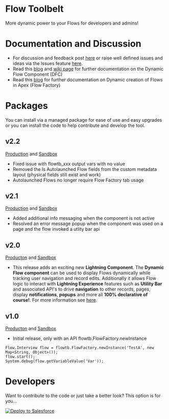 # Flow Toolbelt

More dynamic power to your Flows for developers and admins!

Documentation and Discussion
============================

- For discussion and feedback post [here](https://success.salesforce.com/_ui/core/chatter/groups/GroupProfilePage?g=0F93A000000DGmP) or raise well defined issues and ideas via the Issues feature [here](https://github.com/afawcett/flowtoolbelt/issues).
- Read this [blog](https://andyinthecloud.com/2017/12/10/introducing-the-dynamic-flow-component/) and [wiki page](https://github.com/afawcett/flowtoolbelt/wiki) for further documentation on the Dynamic Flow Component (DFC)
- Read this [blog](https://andyinthecloud.com/2016/07/19/introducing-the-flow-factory/) for further documentation on Dynamic creation of Flows in Apex (Flow Factory)

Packages
========

You can install via a managed package for ease of use and easy upgrades or you can install the code to help contribute and develop the tool.

v2.2
----

[Production](https://login.salesforce.com/packaging/installPackage.apexp?p0=04t58000000KkVQ&isdtp=p1) and [Sandbox](https://test.salesforce.com/packaging/installPackage.apexp?p0=04t58000000KkVQ&isdtp=p1)

- Fixed issue with flowtb_xxx output vars with no value
- Removed the Is Autolaunched Flow fields from the custom metadata layout (physical fields still exist and work)
- Autolaunched Flows no longer require Flow Factory tab usage

v2.1
----

[Production](https://login.salesforce.com/packaging/installPackage.apexp?p0=04t58000000KkOY) and [Sandbox](https://test.salesforce.com/packaging/installPackage.apexp?p0=04t58000000KkOY)

- Added additional info messaging when the component is not active
- Resolved an error message popup when the component was used on a page and the flow invoked a utlity bar api

v2.0
----

[Producton](https://login.salesforce.com/packaging/installPackage.apexp?p0=04t58000000KkOT) and [Sandbox](https://test.salesforce.com/packaging/installPackage.apexp?p0=04t58000000KkOT)

- This release adds an exciting new **Lightning Component**. The **Dynamic Flow component** can be used to display Flows dynamically while tracking user navigation and record edits. Additionally it allows Flow logic to interact with **Lightning Experience** features such as **Utility Bar** and associated API's to drive **navigation** to other records, pages, display **notifications**, **popups** and more all **100% declarative of course!**. For more information see [here](https://github.com/afawcett/flowtoolbelt/wiki).

v1.0
----

[Producton](https://login.salesforce.com/packaging/installPackage.apexp?p0=04t58000000Vpih) and [Sandbox](https://test.salesforce.com/packaging/installPackage.apexp?p0=04t58000000Vpih)
- Initial release, only with an API flowtb.FlowFactory.newInstance

~~~
Flow.Interview flow = flowtb.FlowFactory.newInstance('TestA', new Map<String, Object>());
flow.start();
System.debug(flow.getVariableValue('Var'));
~~~

Developers
==========

Want to contribute to the code or just take a better look? This option is for you... 

<a href="https://githubsfdeploy.herokuapp.com">
  <img alt="Deploy to Salesforce"
       src="https://raw.githubusercontent.com/afawcett/githubsfdeploy/master/deploy.png">
</a>
